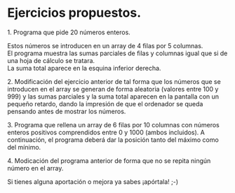 <h1>Ejercicios propuestos.</h1>
<p>1.&nbsp;Programa que pide 20 n&uacute;meros enteros.</p>
<p>Estos n&uacute;meros se introducen en un array de 4 filas por 5 columnas.<br />El programa muestra las sumas parciales de filas y columnas igual que si de una hoja de c&aacute;lculo se tratara.<br />La suma total aparece en la esquina inferior derecha.</p>
<p>2.&nbsp;Modificaci&oacute;n del ejercicio anterior de tal forma que los n&uacute;meros que se introducen en el array se generan de forma aleatoria (valores entre 100 y 999) y las sumas parciales y la suma total aparecen en la pantalla con un peque&ntilde;o retardo, dando la impresi&oacute;n de que el ordenador se queda pensando antes de mostrar los n&uacute;meros.</p>
<p>3.&nbsp;Programa que rellena un array de 6 filas por 10 columnas con n&uacute;meros enteros positivos comprendidos entre 0 y 1000 (ambos incluidos). A continuaci&oacute;n, el programa deber&aacute; dar la posici&oacute;n tanto del m&aacute;ximo como del m&iacute;nimo.</p>
<p>4.&nbsp;Modicaci&oacute;n del programa anterior de forma que no se repita ning&uacute;n n&uacute;mero en el array.</p>
<p>Si tienes alguna aportaci&oacute;n o mejora ya sabes &iexcl;ap&oacute;rtala! ;-)</p>